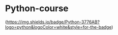 # Python-course
 (https://img.shields.io/badge/Python-3776AB?logo=python&logoColor=white&style=for-the-badge)
